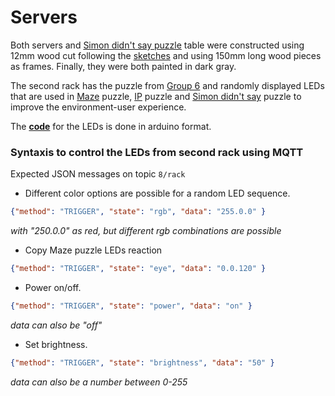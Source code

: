 # Servers

Both servers and [Simon didn't say puzzle](https://github.com/ubilab-escape/ai-server/tree/master/Puzzle%202%20Simon) table were constructed using 12mm wood cut following the [sketches](https://github.com/ubilab-escape/ai-server/blob/master/Servers%20%2B%20LEDs%20code/OSB-Platte%20Cutlist%20(12mm).pdf) and using 150mm long wood pieces as frames. Finally, they were both painted in dark gray.

The second rack has the puzzle from [Group 6](https://github.com/ubilab-escape/prototype) and randomly displayed LEDs that are used in [Maze](https://github.com/ubilab-escape/ai-server/tree/master/Puzzle%201%20Maze) puzzle, [IP](https://github.com/ubilab-escape/ai-server/tree/master/Puzzle%203%20IP/IP) puzzle and [Simon didn't say](https://github.com/ubilab-escape/ai-server/tree/master/Puzzle%202%20Simon) puzzle to improve the environment-user experience. 

The **[code](https://github.com/ubilab-escape/ai-server/tree/master/Servers%20%2B%20LEDs%20code/Sketch_4_SecondRack)** for the LEDs is done in arduino format.


### Syntaxis to control the LEDs from second rack using MQTT

Expected JSON messages on topic `8/rack`

* Different color options are possible for a random LED sequence.
```json
{"method": "TRIGGER", "state": "rgb", "data": "255.0.0" }
```
_with "250.0.0" as red, but different rgb combinations are possible_

* Copy Maze puzzle LEDs reaction
```json
{"method": "TRIGGER", "state": "eye", "data": "0.0.120" }
```
* Power on/off.
```json
{"method": "TRIGGER", "state": "power", "data": "on" }
```
_data can also be "off"_

* Set brightness.
```json
{"method": "TRIGGER", "state": "brightness", "data": "50" }
```
_data can also be a number between 0-255_
